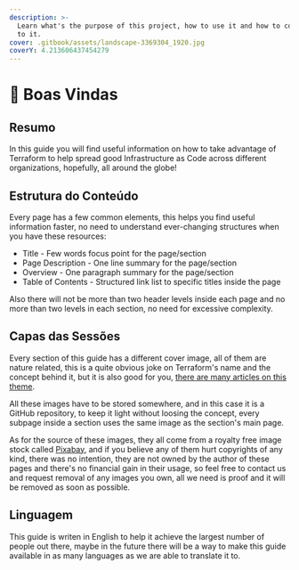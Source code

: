 ```yaml
---
description: >-
  Learn what's the purpose of this project, how to use it and how to contribute
  to it.
cover: .gitbook/assets/landscape-3369304_1920.jpg
coverY: 4.213606437454279
---
```


# 🥳 Boas Vindas

## Resumo

In this guide you will find useful information on how to take advantage of Terraform to help spread good Infrastructure as Code across different organizations, hopefully, all around the globe!

## Estrutura do Conteúdo

Every page has a few common elements, this helps you find useful information faster, no need to understand ever-changing structures when you have these resources:&#x20;

* Title - Few words focus point for the page/section
* Page Description - One line summary for the page/section
* Overview - One paragraph summary for the page/section
* Table of Contents - Structured link list to specific titles inside the page

Also there will not be more than two header levels inside each page and no more than two levels in each section, no need for excessive complexity.

## Capas das Sessões

Every section of this guide has a different cover image, all of them are nature related, this is a quite obvious joke on Terraform's name and the concept behind it, but it is also good for you, [there are many articles on this theme](https://letmegooglethat.com/?q=looking+at+pictures+of+nature).

All these images have to be stored somewhere, and in this case it is a GitHub repository, to keep it light without loosing the concept, every subpage inside a section uses the same image as the section's main page.

As for the source of these images, they all come from a royalty free image stock called [Pixabay](https://pixabay.com), and if you believe any of them hurt copyrights of any kind, there was no intention, they are not owned by the author of these pages and there's no financial gain in their usage, so feel free to contact us and request removal of any images you own, all we need is proof and it will be removed as soon as possible.

## Linguagem

This guide is writen in English to help it achieve the largest number of people out there, maybe in the future there will be a way to make this guide available in as many languages as we are able to translate it to.
